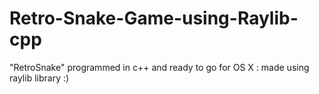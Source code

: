 # Retro-Snake-Game-using-Raylib-cpp
"RetroSnake" programmed in c++ and ready to go for OS X : made using raylib library :)
